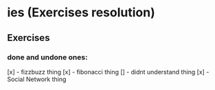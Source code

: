 # ies (Exercises resolution)

## Exercises
### done and undone ones:

[x] - fizzbuzz thing
[x] - fibonacci thing
[] - didnt understand thing
[x] - Social Network thing
